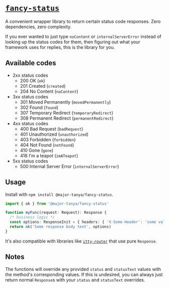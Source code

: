 # [`fancy-status`](https://www.npmjs.com/package/@major-tanya/fancy-status)

A convenient wrapper library to return certain status code responses. Zero dependencies, zero complexity.

If you ever wanted to just type `noContent` or `internalServerError` instead of looking up the status codes for them,
then figuring out what your framework uses for replies, this is the library for you.

## Available codes

- 2xx status codes
    - 200 OK (`ok`)
    - 201 Created (`created`)
    - 204 No Content (`noContent`)
- 3xx status codes
    - 301 Moved Permanently (`movedPermanently`)
    - 302 Found (`found`)
    - 307 Temporary Redirect (`temporaryRedirect`)
    - 308 Permanent Redirect (`permanentRedirect`)
- 4xx status codes
    - 400 Bad Request (`badRequest`)
    - 401 Unauthorized (`unauthorized`)
    - 403 Forbidden (`forbidden`)
    - 404 Not Found (`notFound`)
    - 410 Gone (`gone`)
    - 418 I'm a teapot (`imATeapot`)
- 5xx status codes
    - 500 Internal Server Error (`internalServerError`)

## Usage

Install with `npm install @major-tanya/fancy-status`.

```typescript
import { ok } from '@major-tanya/fancy-status'

function myFunc(request: Request): Response {
  /* business logic */
  const options: ResponseInit = { headers: { 'X-Some-Header': 'some value' } }
  return ok('Some response body text', options)
}
```

It's also compatible with libraries like [`itty-router`](https://github.com/kwhitley/itty-router) that use pure
`Response`.

## Notes

The functions will override any provided `status` and `statusText` values with the method's corresponding values. If
this is undesired, you can always just return normal `Response`s with your `status` and `statusText` overrides.
